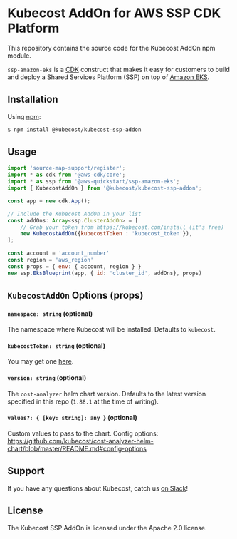 # Kubecost AddOn for AWS SSP CDK Platform

This repository contains the source code for the Kubecost AddOn npm module.

`ssp-amazon-eks` is a [CDK](https://aws.amazon.com/cdk/) construct that makes it easy for customers to build and deploy a Shared Services Platform (SSP) on top of [Amazon EKS](https://aws.amazon.com/eks/).

## Installation

Using [npm](https://npmjs.org):

```bash
$ npm install @kubecost/kubecost-ssp-addon
```

## Usage

```javascript
import 'source-map-support/register';
import * as cdk from '@aws-cdk/core';
import * as ssp from '@aws-quickstart/ssp-amazon-eks';
import { KubecostAddOn } from '@kubecost/kubecost-ssp-addon';

const app = new cdk.App();

// Include the Kubecost AddOn in your list
const addOns: Array<ssp.ClusterAddOn> = [
    // Grab your token from https://kubecost.com/install (it's free)
    new KubecostAddOn({kubecostToken : 'kubecost_token'}),
];

const account = 'account_number'
const region = 'aws_region'
const props = { env: { account, region } }
new ssp.EksBlueprint(app, { id: 'cluster_id', addOns}, props)
```

## `KubecostAddOn` Options (props)

#### `namespace: string` (optional)

The namespace where Kubecost will be installed. Defaults to `kubecost`.

#### `kubecostToken: string` (optional)

You may get one [here](https://kubecost.com/install).

#### `version: string` (optional)

The `cost-analyzer` helm chart version. Defaults to the latest version specified in this repo (`1.88.1` at the time of writing).

####  `values?: { [key: string]: any }` (optional)

Custom values to pass to the chart. Config options: https://github.com/kubecost/cost-analyzer-helm-chart/blob/master/README.md#config-options 

## Support

If you have any questions about Kubecost, catch us [on Slack](https://docs.kubecost.com/support-channels.html)!

## License

The Kubecost SSP AddOn is licensed under the Apache 2.0 license.
